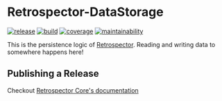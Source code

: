 # Retrospector-DataStorage
[![release](https://img.shields.io/github/v/tag/NonlinearFruit/Retrospector-DataStorage?label=release)](https://github.com/NonlinearFruit/Retrospector-DataStorage/packages/655041)
[![build](https://img.shields.io/github/workflow/status/NonlinearFruit/Retrospector-DataStorage/dotnet-core)](https://github.com/NonlinearFruit/Retrospector-DataStorage/actions?query=workflow%3Adotnet-core)
[![coverage](https://img.shields.io/codecov/c/gh/NonlinearFruit/Retrospector-DataStorage.svg)](https://codecov.io/gh/NonlinearFruit/Retrospector-DataStorage)
[![maintainability](https://api.codeclimate.com/v1/badges/74c2c9f1864e1ec37987/maintainability)](https://codeclimate.com/github/NonlinearFruit/Retrospector-DataStorage/maintainability)

This is the persistence logic of [Retrospector](https://github.com/NonlinearFruit/Retrospector). Reading and writing data to somewhere happens here!

## Publishing a Release

Checkout [Retrospector Core's documentation](https://github.com/NonlinearFruit/Retrospector-Core#publishing-a-release)
